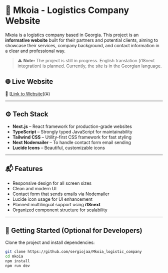 # 🚚 Mkoia - Logistics Company Website

Mkoia is a logistics company based in Georgia. This project is an **informative website** built for their partners and potential clients, aiming to showcase their services, company background, and contact information in a clear and professional way.

> ⚠️ **Note:** The project is still in progress. English translation (i18next integration) is planned. Currently, the site is in the Georgian language.

## 🌐 Live Website

🔗 [[Link to Website](https://mkoia.ge/)](#) 

---

## ⚙️ Tech Stack

- **Next.js** – React framework for production-grade websites
- **TypeScript** – Strongly typed JavaScript for maintainability
- **Tailwind CSS** – Utility-first CSS framework for fast styling
- **Next Nodemailer** – To handle contact form email sending
- **Lucide Icons** – Beautiful, customizable icons

---

## 📬 Features

- Responsive design for all screen sizes
- Clean and modern UI
- Contact form that sends emails via Nodemailer
- Lucide icon usage for UI enhancement
- Planned multilingual support using **i18next**
- Organized component structure for scalability

---

## 🚀 Getting Started (Optional for Developers)

Clone the project and install dependencies:

```bash
git clone https://github.com/sergiojaa/Mkoia_logistic_company
cd mkoia
npm install
npm run dev



